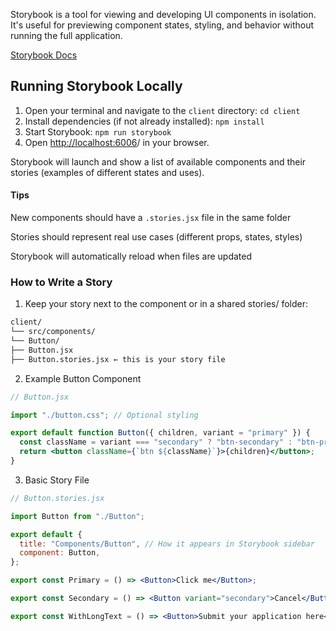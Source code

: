 Storybook is a tool for viewing and developing UI components in isolation. It's useful for previewing component states, styling, and behavior without running the full application.

[Storybook Docs](https://storybook.js.org/docs/writing-stories)

## Running Storybook Locally

1. Open your terminal and navigate to the `client` directory:
   `cd client`
2. Install dependencies (if not already installed):
   `npm install`
3. Start Storybook:
   `npm run storybook`
4. Open [ http://localhost:6006](http://localhost:6006)/ in your browser.

Storybook will launch and show a list of available components and their stories (examples of different states and uses).

#### Tips

New components should have a `.stories.jsx` file in the same folder

Stories should represent real use cases (different props, states, styles)

Storybook will automatically reload when files are updated

### How to Write a Story

1. Keep your story next to the component or in a shared stories/ folder:

```md
client/
└── src/components/
└── Button/
├── Button.jsx
├── Button.stories.jsx ← this is your story file
```

2. Example Button Component

```jsx
// Button.jsx

import "./button.css"; // Optional styling

export default function Button({ children, variant = "primary" }) {
  const className = variant === "secondary" ? "btn-secondary" : "btn-primary";
  return <button className={`btn ${className}`}>{children}</button>;
}
```

3. Basic Story File

```jsx
// Button.stories.jsx

import Button from "./Button";

export default {
  title: "Components/Button", // How it appears in Storybook sidebar
  component: Button,
};

export const Primary = () => <Button>Click me</Button>;

export const Secondary = () => <Button variant="secondary">Cancel</Button>;

export const WithLongText = () => <Button>Submit your application here</Button>;
```
